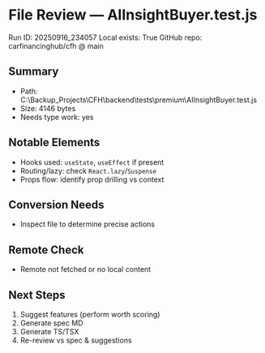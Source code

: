 # File Review — AIInsightBuyer.test.js
Run ID: 20250916_234057
Local exists: True
GitHub repo: carfinancinghub/cfh @ main

## Summary
- Path: C:\Backup_Projects\CFH\backend\tests\premium\AIInsightBuyer.test.js
- Size: 4146 bytes
- Needs type work: yes

## Notable Elements
- Hooks used: `useState`, `useEffect` if present
- Routing/lazy: check `React.lazy`/`Suspense`
- Props flow: identify prop drilling vs context

## Conversion Needs
- Inspect file to determine precise actions

## Remote Check
- Remote not fetched or no local content

## Next Steps
1) Suggest features (perform worth scoring)
2) Generate spec MD
3) Generate TS/TSX
4) Re-review vs spec & suggestions
